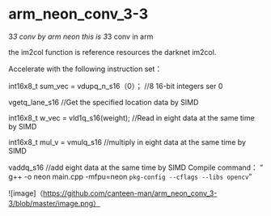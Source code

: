 # arm_neon_conv_3-3
3*3 conv by arm neon
this is 3*3 conv in arm

the im2col function is  reference resources the darknet im2col.

Accelerate with the following instruction set：

 int16x8_t sum_vec = vdupq_n_s16（0）；
 //8 16-bit integers ser 0
  
 vgetq_lane_s16
  //Get the specified location data by SIMD
  
  int16x8_t w_vec = vld1q_s16(weight);
  //Read in eight data at the same time by SIMD
  
   int16x8_t mul_v = vmulq_s16
   //multiply in eight data at the same time by SIMD
   
   vaddq_s16
   //add eight data at the same time by SIMD
Compile command：
” g++ -o neon main.cpp -mfpu=neon `pkg-config --cflags --libs opencv`”



![image]（https://github.com/canteen-man/arm_neon_conv_3-3/blob/master/image.png）
